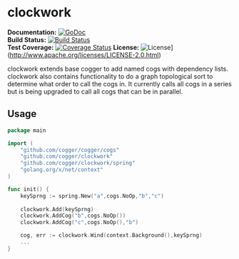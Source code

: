 # clockwork

**Documentation:** [![GoDoc](https://godoc.org/github.com/cogger/clockwork?status.png)](http://godoc.org/github.com/cogger/clockwork)  
**Build Status:** [![Build Status](https://travis-ci.org/cogger/clockwork.svg?branch=master)](https://travis-ci.org/cogger/clockwork)  
**Test Coverage:** [![Coverage Status](https://coveralls.io/repos/cogger/clockwork/badge.svg?branch=master)](https://coveralls.io/r/cogger/clockwork?branch=master)
**License:** ![License](http://img.shields.io/:license-apache-blue.svg)](http://www.apache.org/licenses/LICENSE-2.0.html)

clockwork extends base cogger to add named cogs with dependency lists.  clockwork also contains functionality to do a graph topological sort to determine what order to call the cogs in.  It currently calls all cogs in a series but is being upgraded to call all cogs that can be in parallel.

## Usage

~~~ go
package main

import (
	"github.com/cogger/cogger/cogs"
	"github.com/cogger/clockwork"
	"github.com/cogger/clockwork/spring"
	"golang.org/x/net/context"
)

func init() {
	keySprng := spring.New("a",cogs.NoOp,"b","c")
	
	clockwork.Add(keySprng)
	clockwork.AddCog("b",cogs.NoOp())
	clockwork.AddCog("c",cogs.NoOp(),"b")

	cog, err := clockwork.Wind(context.Background(),keySprng)
	...	
}
~~~